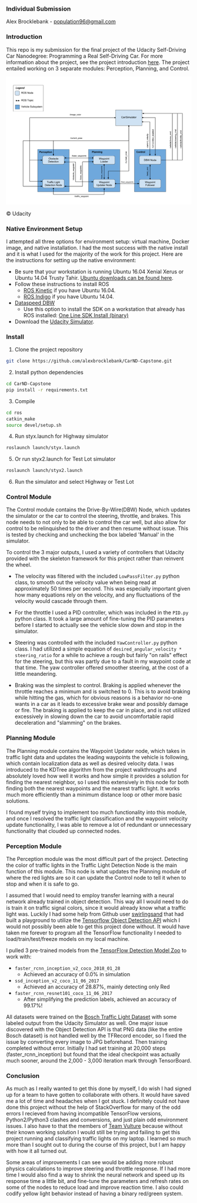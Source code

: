 ### Individual Submission
Alex Brocklebank - [population96@gmail.com](population96@gmail.com)

### Introduction
This repo is my submission for the final project of the Udacity Self-Driving Car Nanodegree: Programming a Real Self-Driving Car. For more information about the project, see the project introduction [here](https://classroom.udacity.com/nanodegrees/nd013/parts/6047fe34-d93c-4f50-8336-b70ef10cb4b2/modules/e1a23b06-329a-4684-a717-ad476f0d8dff/lessons/462c933d-9f24-42d3-8bdc-a08a5fc866e4/concepts/5ab4b122-83e6-436d-850f-9f4d26627fd9).  The project entailed working on 3 separate modules: Perception, Planning, and Control.  

![Project Architecture][rosmap]

[rosmap]: https://github.com/alexbrocklebank/CarND-Capstone/blob/master/imgs/final-project-ros-graph-v2.png "Project ROS Architecture"
&copy; Udacity

### Native Environment Setup

I attempted all three options for environment setup: virtual machine, Docker image, and native installation. I had the most success with the native install and it is what I used for the majority of the work for this project.  Here are the instructions for setting up the native environment:

* Be sure that your workstation is running Ubuntu 16.04 Xenial Xerus or Ubuntu 14.04 Trusty Tahir. [Ubuntu downloads can be found here](https://www.ubuntu.com/download/desktop).
* Follow these instructions to install ROS
  * [ROS Kinetic](http://wiki.ros.org/kinetic/Installation/Ubuntu) if you have Ubuntu 16.04.
  * [ROS Indigo](http://wiki.ros.org/indigo/Installation/Ubuntu) if you have Ubuntu 14.04.
* [Dataspeed DBW](https://bitbucket.org/DataspeedInc/dbw_mkz_ros)
  * Use this option to install the SDK on a workstation that already has ROS installed: [One Line SDK Install (binary)](https://bitbucket.org/DataspeedInc/dbw_mkz_ros/src/81e63fcc335d7b64139d7482017d6a97b405e250/ROS_SETUP.md?fileviewer=file-view-default)
* Download the [Udacity Simulator](https://github.com/udacity/CarND-Capstone/releases).

### Install

1. Clone the project repository
```bash
git clone https://github.com/alexbrocklebank/CarND-Capstone.git
```

2. Install python dependencies
```bash
cd CarND-Capstone
pip install -r requirements.txt
```

3. Compile
```bash
cd ros
catkin_make
source devel/setup.sh

```
4. Run styx.launch for Highway simulator
```bash
roslaunch launch/styx.launch
```

5. Or run styx2.launch for Test Lot simulator
```bash
roslaunch launch/styx2.launch
```

6. Run the simulator and select Highway or Test Lot

### Control Module

The Control module contains the Drive-By-Wire(DBW) Node, which updates the simulator or the car to control the steering, throttle, and brakes.  This node needs to not only to be able to control the car well, but also allow for control to be relinquished to the driver and then resume without issue.  This is tested by checking and unchecking the box labeled 'Manual' in the simulator.

To control the 3 major outputs, I used a variety of controllers that Udacity provided with the skeleton framework for this project rather than reinvent the wheel.  

* The velocity was filtered with the included `LowPassFilter.py` python class, to smooth out the velocity value when being read at approximately 50 times per second.  This was especially important given how many equations rely on the velocity, and any fluctuations of the velocity would cascade through them.

* For the throttle I used a PID controller, which was included in the `PID.py` python class.  It took a large amount of fine-tuning the PID parameters before I started to actually see the vehicle slow down and stop in the simulator.

* Steering was controlled with the included `YawController.py` python class.  I had utilized a simple equation of `desired_angular_velocity * steering_ratio` for a while to achieve a rough but fairly "on rails" effect for the steering, but this was partly due to a fault in my waypoint code at that time.  The yaw controller offered smoother steering, at the cost of a little meandering.

* Braking was the simplest to control.  Braking is applied whenever the throttle reaches a minimum and is switched to 0.  This is to avoid braking while hitting the gas, which for obvious reasons is a behavior no-one wants in a car as it leads to excessive brake wear and possibly damage or fire.  The braking is applied to keep the car in place, and is not utilized excessively in slowing down the car to avoid uncomfortable rapid deceleration and "slamming" on the brakes.

### Planning Module

The Planning module contains the Waypoint Updater node, which takes in traffic light data and updates the leading waypoints the vehicle is following, which contain localization data as well as desired velocity data.  I was introduced to the KDTree algorithm from the project walkthroughs and absolutely loved how well it works and how simple it provides a solution for finding the nearest neighbor, so I used this extensively in this node for both finding both the nearest waypoints and the nearest traffic light.  It works much more efficiently than a minimum distance loop or other more basic solutions.

I found myself trying to implement too much functionality into this module, and once I resolved the traffic light classification and the waypoint velocity update functionality, I was able to remove a lot of redundant or unnecessary functionality that clouded up connected nodes.

### Perception Module

The Perception module was the most difficult part of the project.  Detecting the color of traffic lights in the Traffic Light Detection Node is the main function of this module.  This node is what updates the Planning module of where the red lights are so it can update the Control node to tell it when to stop and when it is safe to go.

I assumed that I would need to employ transfer learning with a neural network already trained in object detection.  This way all I would need to do is train it on traffic signal colors, since it would already know what a traffic light was.  Luckily I had some help from Github user [swirlingsand](https://github.com/swirlingsand/deeper-traffic-lights) that had built a playground to utilize the [Tensorflow Object Detection API](https://github.com/tensorflow/models/tree/master/research/object_detection) which I would not possibly been able to get this project done without.  It would have taken me forever to program all the TensorFlow functionality I needed to load/train/test/freeze models on my local machine.

I pulled 3 pre-trained models from the [TensorFlow Detection Model Zoo](https://github.com/tensorflow/models/blob/master/research/object_detection/g3doc/detection_model_zoo.md) to work with:
* `faster_rcnn_inception_v2_coco_2018_01_28`
  * Achieved an accuracy of 0.0% in simulation
* `ssd_inception_v2_coco_11_06_2017`
  * Achieved an accuracy of 28.87%, mainly detecting only Red
* `faster_rcnn_resnet101_coco_11_06_2017`
  * After simplifying the prediction labels, achieved an accuracy of 99.17%!

All datasets were trained on the [Bosch Traffic Light Dataset](https://hci.iwr.uni-heidelberg.de/node/6132) with some labeled output from the Udacity Simulator as well.  One major issue discovered with the Object Detection API is that PNG data (like the entire Bosch dataset) is not handled well by the TFRecord encoder, so I fixed the issue by converting every image to JPG beforehand.  Then training completed without error.  Initially I had set training at 20,000 steps (faster_rcnn_inception) but found that the ideal checkpoint was actually much sooner, around the 2,000 - 3,000 iteration mark through TensorBoard.

### Conclusion

As much as I really wanted to get this done by myself, I do wish I had signed up for a team to have gotten to collaborate with others.  It would have saved me a lot of time and headaches when I got stuck.  I definitely could not have done this project without the help of StackOverflow for many of the odd errors I recieved from having incompatible TensorFlow versions, Python2/Python3 clashes and conversions, and just plain odd environment issues.  I also have to that the members of [Team Vulture](https://github.com/diyjac/SDC-System-Integration) because without their known working solution I would still be trying and failing to get this project running and classifying traffic lights on my laptop.  I learned so much more than I sought out to during the course of this project, but I am happy with how it all turned out.

Some areas of improvements I can see would be adding more robust physics calculations to improve steering and throttle response.  If I had more time I would also find a way to shrink the neural network and speed up its response time a little bit, and fine-tune the parameters and refresh rates on some of the nodes to reduce load and improve reaction time.  I also could codify yellow light behavior instead of having a binary red/green system.
